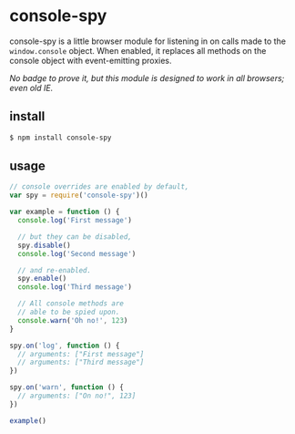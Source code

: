 # console-spy
console-spy is a little browser module for listening in on calls made to the `window.console` object. When enabled, it replaces all methods on the console object with event-emitting proxies.

*No badge to prove it, but this module is designed to work in all browsers; even old IE.*

## install
```sh
$ npm install console-spy
```

## usage
```js
// console overrides are enabled by default,
var spy = require('console-spy')()

var example = function () {
  console.log('First message')

  // but they can be disabled,
  spy.disable()
  console.log('Second message')

  // and re-enabled.
  spy.enable()
  console.log('Third message')

  // All console methods are
  // able to be spied upon.
  console.warn('Oh no!', 123)
}

spy.on('log', function () {
  // arguments: ["First message"]
  // arguments: ["Third message"]
})

spy.on('warn', function () {
  // arguments: ["On no!", 123]
})

example()
```
